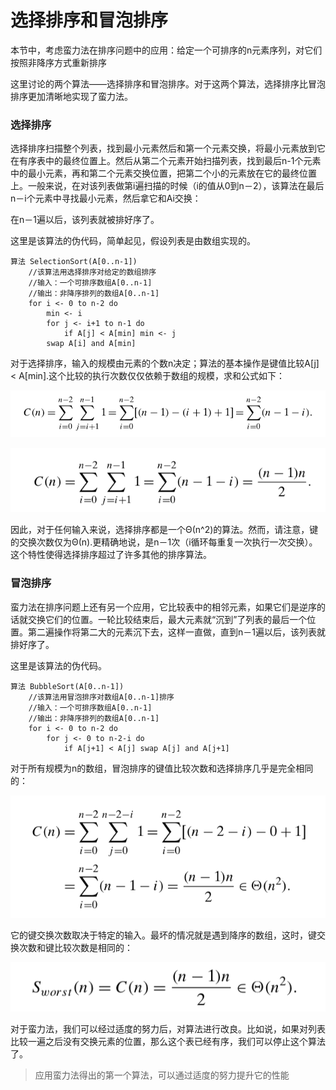 选择排序和冒泡排序
=================

本节中，考虑蛮力法在排序问题中的应用：给定一个可排序的n元素序列，对它们按照非降序方式重新排序

这里讨论的两个算法——选择排序和冒泡排序。对于这两个算法，选择排序比冒泡排序更加清晰地实现了蛮力法。

### 选择排序

选择排序扫描整个列表，找到最小元素然后和第一个元素交换，将最小元素放到它在有序表中的最终位置上。然后从第二个元素开始扫描列表，找到最后n-1个元素中的最小元素，再和第二个元素交换位置，把第二个小的元素放在它的最终位置上。一般来说，在对该列表做第i遍扫描的时候（i的值从0到n－2），该算法在最后n－i个元素中寻找最小元素，然后拿它和Ai交换：

在n－1遍以后，该列表就被排好序了。

这里是该算法的伪代码，简单起见，假设列表是由数组实现的。

```
算法 SelectionSort(A[0..n-1])
    //该算法用选择排序对给定的数组排序
    //输入：一个可排序数组A[0..n-1]
    //输出：非降序排列的数组A[0..n-1]
    for i <- 0 to n-2 do
        min <- i
        for j <- i+1 to n-1 do
            if A[j] < A[min] min <- j
        swap A[i] and A[min]
```

对于选择排序，输入的规模由元素的个数n决定；算法的基本操作是键值比较A[j] < A[min].这个比较的执行次数仅仅依赖于数组的规模，求和公式如下：

![](https://github.com/arcticlion/reading-lists/blob/master/Introduction%20to%20the%20Design%20and%20Analysis%20of%20Algorithms/03%20Brute%20Force%20and%20Exhaustive%20Search/屏幕截图%202014-11-29%2023.39.37.png)

![](https://github.com/arcticlion/reading-lists/blob/master/Introduction%20to%20the%20Design%20and%20Analysis%20of%20Algorithms/03%20Brute%20Force%20and%20Exhaustive%20Search/屏幕截图%202014-11-29%2023.39.49.png)

因此，对于任何输入来说，选择排序都是一个Θ(n^2)的算法。然而，请注意，键的交换次数仅为Θ(n).更精确地说，是n－1次（i循环每重复一次执行一次交换）。这个特性使得选择排序超过了许多其他的排序算法。

### 冒泡排序

蛮力法在排序问题上还有另一个应用，它比较表中的相邻元素，如果它们是逆序的话就交换它们的位置。一轮比较结束后，最大元素就“沉到”了列表的最后一个位置。第二遍操作将第二大的元素沉下去，这样一直做，直到n－1遍以后，该列表就排好序了。

这里是该算法的伪代码。

```
算法 BubbleSort(A[0..n-1])
    //该算法用冒泡排序对数组A[0..n-1]排序
    //输入：一个可排序数组A[0..n-1]
    //输出：非降序排列的数组A[0..n-1]
    for i <- 0 to n-2 do
        for j <- 0 to n-2-i do
            if A[j+1] < A[j] swap A[j] and A[j+1]
```

对于所有规模为n的数组，冒泡排序的键值比较次数和选择排序几乎是完全相同的：

![](https://github.com/arcticlion/reading-lists/blob/master/Introduction%20to%20the%20Design%20and%20Analysis%20of%20Algorithms/03%20Brute%20Force%20and%20Exhaustive%20Search/屏幕截图%202014-11-29%2023.58.33.png)

它的键交换次数取决于特定的输入。最坏的情况就是遇到降序的数组，这时，键交换次数和键比较次数是相同的：

![](https://github.com/arcticlion/reading-lists/blob/master/Introduction%20to%20the%20Design%20and%20Analysis%20of%20Algorithms/03%20Brute%20Force%20and%20Exhaustive%20Search/屏幕截图%202014-11-29%2023.59.16.png)

对于蛮力法，我们可以经过适度的努力后，对算法进行改良。比如说，如果对列表比较一遍之后没有交换元素的位置，那么这个表已经有序，我们可以停止这个算法了。

> 应用蛮力法得出的第一个算法，可以通过适度的努力提升它的性能

